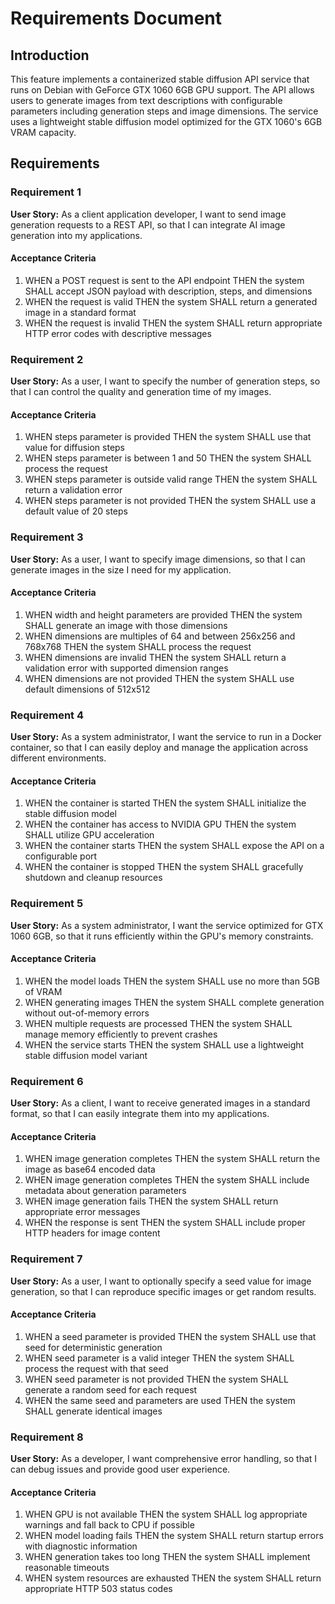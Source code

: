 # Requirements Document

## Introduction

This feature implements a containerized stable diffusion API service that runs on Debian with GeForce GTX 1060 6GB GPU support. The API allows users to generate images from text descriptions with configurable parameters including generation steps and image dimensions. The service uses a lightweight stable diffusion model optimized for the GTX 1060's 6GB VRAM capacity.

## Requirements

### Requirement 1

**User Story:** As a client application developer, I want to send image generation requests to a REST API, so that I can integrate AI image generation into my applications.

#### Acceptance Criteria

1. WHEN a POST request is sent to the API endpoint THEN the system SHALL accept JSON payload with description, steps, and dimensions
2. WHEN the request is valid THEN the system SHALL return a generated image in a standard format
3. WHEN the request is invalid THEN the system SHALL return appropriate HTTP error codes with descriptive messages

### Requirement 2

**User Story:** As a user, I want to specify the number of generation steps, so that I can control the quality and generation time of my images.

#### Acceptance Criteria

1. WHEN steps parameter is provided THEN the system SHALL use that value for diffusion steps
2. WHEN steps parameter is between 1 and 50 THEN the system SHALL process the request
3. WHEN steps parameter is outside valid range THEN the system SHALL return a validation error
4. WHEN steps parameter is not provided THEN the system SHALL use a default value of 20 steps

### Requirement 3

**User Story:** As a user, I want to specify image dimensions, so that I can generate images in the size I need for my application.

#### Acceptance Criteria

1. WHEN width and height parameters are provided THEN the system SHALL generate an image with those dimensions
2. WHEN dimensions are multiples of 64 and between 256x256 and 768x768 THEN the system SHALL process the request
3. WHEN dimensions are invalid THEN the system SHALL return a validation error with supported dimension ranges
4. WHEN dimensions are not provided THEN the system SHALL use default dimensions of 512x512

### Requirement 4

**User Story:** As a system administrator, I want the service to run in a Docker container, so that I can easily deploy and manage the application across different environments.

#### Acceptance Criteria

1. WHEN the container is started THEN the system SHALL initialize the stable diffusion model
2. WHEN the container has access to NVIDIA GPU THEN the system SHALL utilize GPU acceleration
3. WHEN the container starts THEN the system SHALL expose the API on a configurable port
4. WHEN the container is stopped THEN the system SHALL gracefully shutdown and cleanup resources

### Requirement 5

**User Story:** As a system administrator, I want the service optimized for GTX 1060 6GB, so that it runs efficiently within the GPU's memory constraints.

#### Acceptance Criteria

1. WHEN the model loads THEN the system SHALL use no more than 5GB of VRAM
2. WHEN generating images THEN the system SHALL complete generation without out-of-memory errors
3. WHEN multiple requests are processed THEN the system SHALL manage memory efficiently to prevent crashes
4. WHEN the service starts THEN the system SHALL use a lightweight stable diffusion model variant

### Requirement 6

**User Story:** As a client, I want to receive generated images in a standard format, so that I can easily integrate them into my applications.

#### Acceptance Criteria

1. WHEN image generation completes THEN the system SHALL return the image as base64 encoded data
2. WHEN image generation completes THEN the system SHALL include metadata about generation parameters
3. WHEN image generation fails THEN the system SHALL return appropriate error messages
4. WHEN the response is sent THEN the system SHALL include proper HTTP headers for image content

### Requirement 7

**User Story:** As a user, I want to optionally specify a seed value for image generation, so that I can reproduce specific images or get random results.

#### Acceptance Criteria

1. WHEN a seed parameter is provided THEN the system SHALL use that seed for deterministic generation
2. WHEN seed parameter is a valid integer THEN the system SHALL process the request with that seed
3. WHEN seed parameter is not provided THEN the system SHALL generate a random seed for each request
4. WHEN the same seed and parameters are used THEN the system SHALL generate identical images

### Requirement 8

**User Story:** As a developer, I want comprehensive error handling, so that I can debug issues and provide good user experience.

#### Acceptance Criteria

1. WHEN GPU is not available THEN the system SHALL log appropriate warnings and fall back to CPU if possible
2. WHEN model loading fails THEN the system SHALL return startup errors with diagnostic information
3. WHEN generation takes too long THEN the system SHALL implement reasonable timeouts
4. WHEN system resources are exhausted THEN the system SHALL return appropriate HTTP 503 status codes